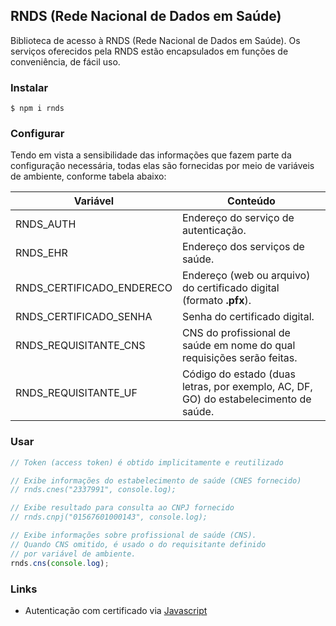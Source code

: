 ## RNDS (Rede Nacional de Dados em Saúde)

Biblioteca de acesso à RNDS (Rede Nacional de Dados em Saúde).
Os serviços oferecidos pela RNDS estão encapsulados em funções de conveniência,
de fácil uso.

### Instalar

```shell
$ npm i rnds
```

### Configurar

Tendo em vista a sensibilidade das informações que fazem parte da configuração
necessária, todas elas são fornecidas por meio de variáveis de ambiente, conforme tabela abaixo:

| Variável                  | Conteúdo                                                                             |
| ------------------------- | ------------------------------------------------------------------------------------ |
| RNDS_AUTH                 | Endereço do serviço de autenticação.                                                 |
| RNDS_EHR                  | Endereço dos serviços de saúde.                                                      |
| RNDS_CERTIFICADO_ENDERECO | Endereço (web ou arquivo) do certificado digital (formato **.pfx**).                 |
| RNDS_CERTIFICADO_SENHA    | Senha do certificado digital.                                                        |
| RNDS_REQUISITANTE_CNS     | CNS do profissional de saúde em nome do qual requisições serão feitas.               |
| RNDS_REQUISITANTE_UF      | Código do estado (duas letras, por exemplo, AC, DF, GO) do estabelecimento de saúde. |

### Usar

```js
// Token (access token) é obtido implicitamente e reutilizado

// Exibe informações do estabelecimento de saúde (CNES fornecido)
// rnds.cnes("2337991", console.log);

// Exibe resultado para consulta ao CNPJ fornecido
// rnds.cnpj("01567601000143", console.log);

// Exibe informações sobre profissional de saúde (CNS).
// Quando CNS omitido, é usado o do requisitante definido
// por variável de ambiente.
rnds.cns(console.log);
```

### Links

- Autenticação com certificado via [Javascript](https://medium.com/@sevcsik/authentication-using-https-client-certificates-3c9d270e8326)
